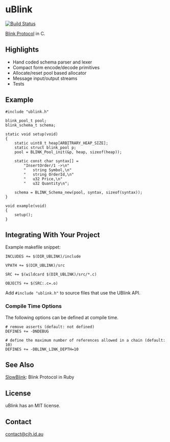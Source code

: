 uBlink
=======

[![Build Status](https://travis-ci.org/cjhdev/ublink.svg?branch=master)](https://travis-ci.org/cjhdev/ublink)

[Blink Protocol](http://www.blinkprotocol.org/ "Blink Protocol") in C.

## Highlights

- Hand coded schema parser and lexer
- Compact form encode/decode primitives
- Allocate/reset pool based allocator
- Message input/output streams
- Tests

## Example

~~~
#include "ublink.h"

blink_pool_t pool;
blink_schema_t schema;

static void setup(void)
{
    static uint8_t heap[ARBITRARY_HEAP_SIZE];
    static struct blink_pool p;
    pool = BLINK_Pool_init(&p, heap, sizeof(heap));

    static const char syntax[] =
        "InsertOrder/1 ->\n"
        "   string Symbol,\n"
        "   string OrderId,\n"
        "   u32 Price,\n"
        "   u32 Quantity\n";

    schema = BLINK_Schema_new(pool, syntax, sizeof(syntax));
}

void example(void)
{
    setup();
}
~~~

## Integrating With Your Project

Example makefile snippet:

~~~
INCLUDES += $(DIR_UBLINK)/include

VPATH += $(DIR_UBLINK)/src

SRC += $(wildcard $(DIR_UBLINK)/src/*.c)

OBJECTS += $(SRC:.c=.o)
~~~

Add `#include "ublink.h"` to source files that use the UBlink API.


### Compile Time Options

The following options can be defined at compile time. 

~~~
# remove asserts (default: not defined)
DEFINES += -DNDEBUG

# define the maximum number of references allowed in a chain (default: 10)
DEFINES += -DBLINK_LINK_DEPTH=10
~~~

## See Also

[SlowBlink](https://github.com/cjhdev/slow_blink "SlowBlink"): Blink Protocol in Ruby

## License

uBlink has an MIT license.

## Contact

contact@cjh.id.au
    

